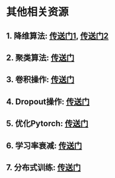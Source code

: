 # 其他相关资源

## 1. 降维算法: [传送门1](https://mp.weixin.qq.com/s/m_8XKbkpv7dc7c89HNJp8g), [传送门2](https://mp.weixin.qq.com/s/41Q-4p-Esiff7UwcstLDQg)

## 2. 聚类算法: [传送门](https://mp.weixin.qq.com/s/eFem5SOR16-DUXhuxLbHUg)

## 3. 卷积操作: [传送门](https://mp.weixin.qq.com/s/sVH71rtMGOfnkSXEnWJiiQ)

## 4. Dropout操作: [传送门](https://mp.weixin.qq.com/s/UiMbtsxg9w6CnE0witd-Cg)

## 5. 优化Pytorch: [传送门](https://mp.weixin.qq.com/s/XbNo22gVmAjEndzLLmnmxQ)

## 6. 学习率衰减: [传送门](https://mp.weixin.qq.com/s/8a3p7fnNIb2hEFFiQZr_ig)

## 7. 分布式训练: [传送门](https://mp.weixin.qq.com/s/2FkBgVfDtPIoRqnOsSQY8A)

